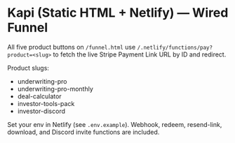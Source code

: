 # Kapi (Static HTML + Netlify) — Wired Funnel
All five product buttons on `/funnel.html` use `/.netlify/functions/pay?product=<slug>` to fetch the live Stripe Payment Link URL by ID and redirect.

Product slugs:
- underwriting-pro
- underwriting-pro-monthly
- deal-calculator
- investor-tools-pack
- investor-discord

Set your env in Netlify (see `.env.example`). Webhook, redeem, resend-link, download, and Discord invite functions are included.
